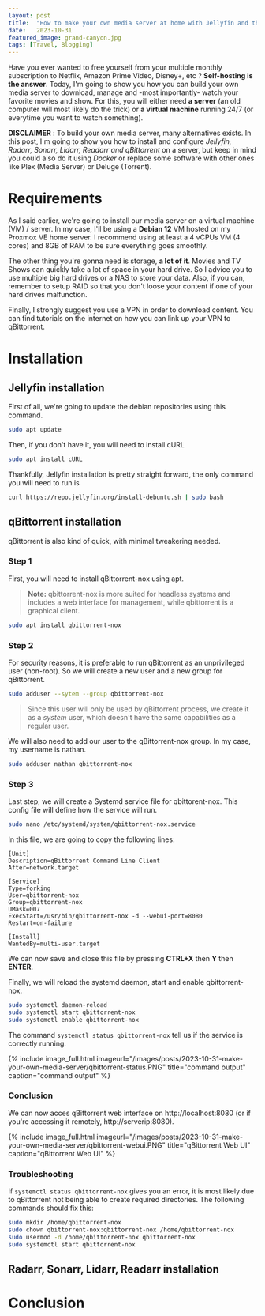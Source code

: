 ```yaml
---
layout: post
title:  "How to make your own media server at home with Jellyfin and the Arr stack"
date:   2023-10-31
featured_image: grand-canyon.jpg
tags: [Travel, Blogging]
---
```


Have you ever wanted to free yourself from your multiple monthly subscription to Netflix, Amazon Prime Video, Disney+, etc ? **Self-hosting is the answer**. Today, I'm going to show you how you can build your own media server to download, manage and -most importantly- watch your favorite movies and show. For this, you will either need **a server** (an old computer will most likely do the trick) or **a virtual machine** running 24/7 (or everytime you want to watch something).

**DISCLAIMER** : To build your own media server, many alternatives exists. In this post, I'm going to show you how to install and configure *Jellyfin, Radarr, Sonarr, Lidarr, Readarr and qBittorrent* on a server, but keep in mind you could also do it using *Docker* or replace some software with other ones like Plex (Media Server) or Deluge (Torrent).

<!--more-->

# Requirements
As I said earlier, we're going to install our media server on a virtual machine (VM) / server. In my case, I'll be using a **Debian 12** VM hosted on my Proxmox VE home server.
I recommend using at least a 4 vCPUs VM (4 cores) and 8GB of RAM to be sure everything goes smoothly. 

The other thing you're gonna need is storage, **a lot of it**. Movies and TV Shows can quickly take a lot of space in your hard drive. So I advice you to use multiple big hard drives or a NAS to store your data. Also, if you can, remember to setup RAID so that you don't loose your content if one of your hard drives malfunction.

Finally, I strongly suggest you use a VPN in order to download content. You can find tutorials on the internet on how you can link up your VPN to qBittorrent.

# Installation

## Jellyfin installation

First of all, we're going to update the debian repositories using this command.
```bash
sudo apt update
```

Then, if you don't have it, you will need to install cURL
```bash
sudo apt install cURL
```

Thankfully, Jellyfin installation is pretty straight forward, the only command you will need to run is
```bash
curl https://repo.jellyfin.org/install-debuntu.sh | sudo bash
```

## qBittorrent installation

qBittorrent is also kind of quick, with minimal tweakering needed. 

### Step 1

First, you will need to install qBittorrent-nox using apt.
> **Note:** qbittorrent-nox is more suited for headless systems and includes a web interface for management, while qbittorrent is a graphical client.

```bash
sudo apt install qbittorrent-nox
```

### Step 2

For security reasons, it is preferable to run qBittorrent as an unprivileged user (non-root). So we will create a new user and a new group for qBittorrent.

```bash
sudo adduser --sytem --group qbittorrent-nox
```
> Since this user will only be used by qBittorrent process, we create it as a *system* user, which doesn't have the same capabilities as a regular user.

We will also need to add our user to the qBittorrent-nox group. In my case, my username is nathan.

```bash
sudo adduser nathan qbittorrent-nox
```

### Step 3

Last step, we will create a Systemd service file for qbittorent-nox. This config file will define how the service will run.

```bash
sudo nano /etc/systemd/system/qbittorrent-nox.service
```

In this file, we are going to copy the following lines:

```plain
[Unit]
Description=qBittorrent Command Line Client
After=network.target

[Service]
Type=forking
User=qbittorrent-nox
Group=qbittorrent-nox
UMask=007
ExecStart=/usr/bin/qbittorrent-nox -d --webui-port=8080
Restart=on-failure

[Install]
WantedBy=multi-user.target
```

We can now save and close this file by pressing **CTRL+X** then **Y** then **ENTER**.

Finally, we will reload the systemd daemon, start and enable qbittorrent-nox.

```bash
sudo systemctl daemon-reload
sudo systemctl start qbittorrent-nox
sudo systemctl enable qbittorrent-nox
```

The command `systemctl status qbittorrent-nox` tell us if the service is correctly running.

{% include image_full.html imageurl="/images/posts/2023-10-31-make-your-own-media-server/qbittorrent-status.PNG" title="command output" caption="command output" %}

### Conclusion

We can now acces qBittorrent web interface on http://localhost:8080 (or if you're accessing it remotely, http://serverip:8080).

{% include image_full.html imageurl="/images/posts/2023-10-31-make-your-own-media-server/qbittorrent-webui.PNG" title="qBittorrent Web UI" caption="qBittorrent Web UI" %}

### Troubleshooting

If `systemctl status qbittorrent-nox` gives you an error, it is most likely due to qBittorrent not being able to create required directories. The following commands should fix this:

```bash
sudo mkdir /home/qbittorrent-nox
sudo chown qbittorrent-nox:qbittorrent-nox /home/qbittorrent-nox
sudo usermod -d /home/qbittorrent-nox qbittorrent-nox
sudo systemctl start qbittorrent-nox
```

## Radarr, Sonarr, Lidarr, Readarr installation


# Conclusion